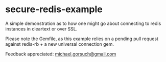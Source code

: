 # secure-redis-example

A simple demonstration as to how one might go about connecting to
redis instances in cleartext or over SSL.

Please note the Gemfile, as this example relies on a pending pull
request against redis-rb + a new universal connection gem.

Feedback appreciated: michael.gorsuch@gmail.com
